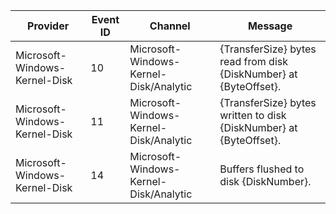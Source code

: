 Provider                       |  Event ID  |  Channel                                 |  Message
-------------------------------|------------|------------------------------------------|--------------------------------------------------------------------
Microsoft-Windows-Kernel-Disk  |  10        |  Microsoft-Windows-Kernel-Disk/Analytic  |  {TransferSize} bytes read from disk {DiskNumber} at {ByteOffset}.
Microsoft-Windows-Kernel-Disk  |  11        |  Microsoft-Windows-Kernel-Disk/Analytic  |  {TransferSize} bytes written to disk {DiskNumber} at {ByteOffset}.
Microsoft-Windows-Kernel-Disk  |  14        |  Microsoft-Windows-Kernel-Disk/Analytic  |  Buffers flushed to disk {DiskNumber}.